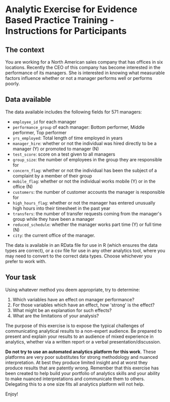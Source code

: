 # Analytic Exercise for Evidence Based Practice Training - Instructions for Participants

## The context

You are working for a North American sales company that has offices in six locations.  Recently the CEO of this company
has become interested in the performance of its managers.  She is interested in knowing what measurable factors influence
whether or not a manager performs well or performs poorly.


## Data available

The data available includes the following fields for 571 managers:

* `employee_id` for each manager
* `performance_group` of each manager: Bottom performer, Middle performer, Top performer
* `yrs_employed`: Total length of time employed in years
* `manager_hire`: whether or not the individual was hired directly to be a manager (Y) or promoted to manager (N)
* `test_score`: score on a test given to all managers
* `group_size`: the number of employees in the group they are responsible for
* `concern_flag`: whether or not the individual has been the subject of a complaint by a member of their group
* `mobile_flag`: whether or not the individual works mobile (Y) or in the office (N)
* `customers`:  the number of customer accounts the manager is responsible for
* `high_hours_flag`: whether or not the manager has entered unusually high hours into their timesheet in the past year
* `transfers`: the number of transfer requests coming from the manager's group while they have been a manager
* `reduced_schedule`:  whether the manager works part time (Y) or full time (N)
* `city`:  the current office of the manager.

The data is available in an RData file for use in R (which ensures the data types are correct), or a csv file for use in any other analytics tool, where you may need to convert to the correct data types.  Choose whichever you prefer to work with.

## Your task

Using whatever method you deem appropriate, try to determine:

1.  Which variables have an effect on manager performance?
2.  For those variables which have an effect, how 'strong' is the effect?
3.  What might be an explanation for such effects?
4.  What are the limitations of your analysis?

The purpose of this exercise is to expose the typical challenges of communicating analytical results to a non-expert audience.  Be prepared to present and explain your results to an audience of mixed experience in analytics, whether via a written report or a verbal presentation/discussion.

**Do not try to use an automated analytics platform for this work**.  These platforms are very poor substitutes for strong methodology and nuanced interpretation.  At best they produce limited insight and at worst they produce results that are patently wrong.   Remember that this exercise has been created to help build your portfolio of analytics skills and your ability to make nuanced interpretations and communicate them to others.  Delegating this to a one size fits all analytics platform will not help. 

Enjoy!